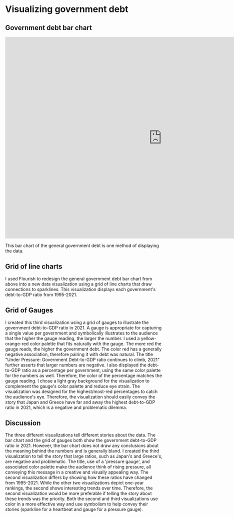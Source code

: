 # Visualizing government debt

## Government debt bar chart

<iframe src="https://data.oecd.org/chart/7baN" width="1000" height="645" style="border: 0" mozallowfullscreen="true" webkitallowfullscreen="true" allowfullscreen="true"><a href="https://data.oecd.org/chart/7baN" target="_blank">OECD Chart: General government debt, Total, % of GDP, Annual, 2021</a></iframe>

This bar chart of the general government debt is one method of displaying the data.

## Grid of line charts

<div class="flourish-embed flourish-chart" data-src="visualisation/14969209"><script src="https://public.flourish.studio/resources/embed.js"></script></div>

I used Flourish to redesign the general government debt bar chart from above into a new data visualization using a grid of line charts that draw connections to sparklines. This visualization displays each government's debt-to-GDP ratio from 1995-2021.


## Grid of Gauges

<div class="flourish-embed flourish-gauge" data-src="visualisation/14969387"><script src="https://public.flourish.studio/resources/embed.js"></script></div>


I created this third visualization using a grid of gauges to illustrate the government debt-to-GDP ratio in 2021. A gauge is appropriate for capturing a single value per government and symbolically illustrates to the audience that the higher the gauge reading, the larger the number. I used a yellow-orange-red color palette that fits naturally with the gauge. The more red the gauge reads, the higher the government debt. The color red has a generally negative association, therefore pairing it with debt was natural. The title "Under Pressure: Government Debt-to-GDP ratio continues to climb, 2021" further asserts that larger numbers are negative. I also displayed the debt-to-GDP ratio as a percentage per government, using the same color palette for the numbers as well. Therefore, the color of the percentage matches the gauge reading. I chose a light gray background for the visualization to complement the gauge's color palette and reduce eye strain. The visualization was designed for the highest/most-red percentages to catch the audience's eye. Therefore, the visualization should easily convey the story that Japan and Greece have far and away the highest debt-to-GDP ratio in 2021, which is a negative and problematic dilemma.


## Discussion

The three different visualizations tell different stories about the data. The bar chart and the grid of gauges both show the government debt-to-GDP ratio in 2021. However, the bar chart does not draw any conclusions about the meaning behind the numbers and is generally bland. I created the third visualization to tell the story that large ratios, such as Japan's and Greece's, are negative and problematic. The title, use of a 'pressure gauge', and associated color palette make the audience think of rising pressure, all conveying this message in a creative and visually appealing way. The second visualization differs by showing how these ratios have changed from 1995-2021. While the other two visualizations depict one-year rankings, the second shows interesting trends over time. Therefore, the second visualization would be more preferable if telling the story about these trends was the priority. Both the second and third visualizations use color in a more effective way and use symbolism to help convey their stories (sparkline for a heartbeat and gauge for a pressure gauge).

